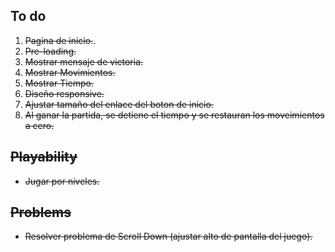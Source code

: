 ## To do

1. <s>Pagina de inicio.</s>.
2. <s>Pre-loading.<s>
3. Mostrar mensaje de victoria.
4. <s>Mostrar Movimientos.</s>
5. <s>Mostrar Tiempo.</s>
6. <s>Diseño responsive.</s>
7. <s>Ajustar tamaño del enlace del boton de inicio.<s>
8. Al ganar la partida, se detiene el tiempo y se restauran los moveimientos a cero.

## Playability

- Jugar por niveles.

## Problems

- Resolver problema de Scroll Down (ajustar alto de pantalla del juego).
